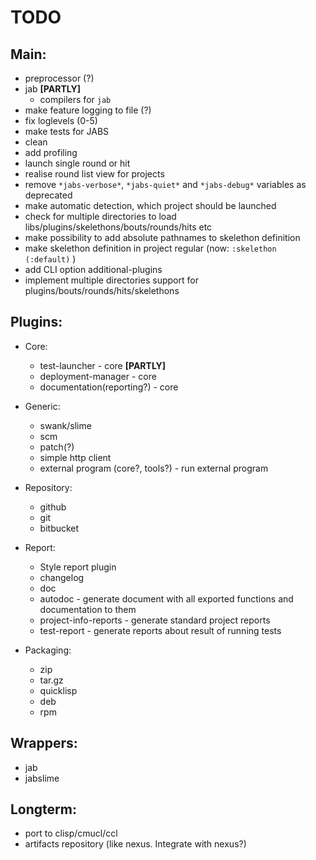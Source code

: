 # TODO

## Main:
* preprocessor (?)
* jab **[PARTLY]**
  * compilers for `jab`
* make feature logging to file (?)
* fix loglevels (0-5)
* make tests for JABS
* clean
* add profiling
* launch single round or hit
* realise round list view for projects
* remove `*jabs-verbose*`, `*jabs-quiet*` and `*jabs-debug*` variables as deprecated
* make automatic detection, which project should be launched
* check for multiple directories to load libs/plugins/skelethons/bouts/rounds/hits etc
* make possibility to add absolute pathnames to skelethon definition
* make skelethon definition in project regular (now: `:skelethon (:default)` )
* add CLI option additional-plugins
* implement multiple directories support for plugins/bouts/rounds/hits/skelethons

## Plugins:
* Core:
  * test-launcher - core **[PARTLY]**
  * deployment-manager - core
  * documentation(reporting?) - core

* Generic:
  * swank/slime
  * scm
  * patch(?)
  * simple http client
  * external program (core?, tools?) - run external program

* Repository:
  * github
  * git
  * bitbucket

* Report:
  * Style report plugin
  * changelog
  * doc
  * autodoc - generate document with all exported functions and documentation to them
  * project-info-reports - generate standard project reports
  * test-report - generate reports about result of running tests

* Packaging:
  * zip
  * tar.gz
  * quicklisp
  * deb
  * rpm

## Wrappers:
* jab
* jabslime

## Longterm:
* port to clisp/cmucl/ccl
* artifacts repository (like nexus. Integrate with nexus?)
